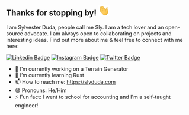 ## Thanks for stopping by! <img src="https://raw.githubusercontent.com/slyduda/slyduda/master/wave.gif" width="30px">

I am Sylvester Duda, people call me Sly. I am a tech lover and an open-source advocate. I am always open to collaborating on projects and interesting ideas. Find out more about me & feel free to connect with me here:

[![Linkedin Badge](https://img.shields.io/badge/-slyduda-blue?style=flat-square&logo=Linkedin&logoColor=white&link=https://www.linkedin.com/in/slyduda/)](https://www.linkedin.com/in/slyduda)
[![Instagram Badge](https://img.shields.io/badge/-slyduda-purple?style=flat-square&logo=instagram&logoColor=white&link=https://www.instagram.com/slyduda/)](https://www.instagram.com/slyduda)
[![Twitter Badge](https://img.shields.io/badge/-slyduda-lightBlue?style=flat-square&logo=twitter&logoColor=white&link=https://twitter.com/slyduda/)](https://twitter.com/slyduda)

<!--
**slyduda/slyduda** is a ✨ _special_ ✨ repository because its `README.md` (this file) appears on your GitHub profile.
-->

- 🔭 I’m currently working on a Terrain Generator
- 🌱 I’m currently learning Rust
- 📫 How to reach me: https://slyduda.com
- 😄 Pronouns: He/Him
- ⚡ Fun fact: I went to school for accounting and I'm a self-taught engineer!
